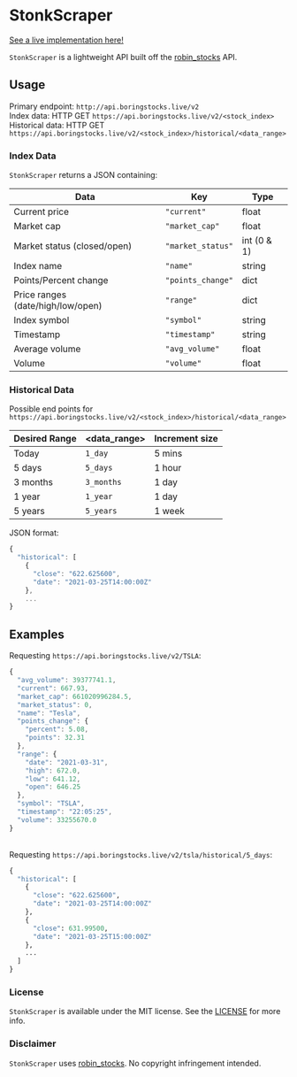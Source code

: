 # __StonkScraper__
[See a live implementation here!](https://boringstocks.live/)

`StonkScraper` is a lightweight API built off the [robin_stocks](https://github.com/jmfernandes/robin_stocks) API.

## Usage
Primary endpoint: `http://api.boringstocks.live/v2`<br>
Index data: HTTP GET  `https://api.boringstocks.live/v2/<stock_index>`<br>
Historical data: HTTP GET `https://api.boringstocks.live/v2/<stock_index>/historical/<data_range>`

### Index Data
`StonkScraper` returns a JSON containing:

Data | Key | Type
---- | --- | ----
Current price | `"current"` | float
Market cap | `"market_cap"` | float
Market status (closed/open) | `"market_status"` | int (0 & 1) 
Index name | `"name"` | string
Points/Percent change | `"points_change"` | dict
Price ranges (date/high/low/open) | `"range"` | dict
Index symbol | `"symbol"` | string
Timestamp | `"timestamp"` | string
Average volume | `"avg_volume"` | float
Volume | `"volume"` | float


### Historical Data
Possible end points for `https://api.boringstocks.live/v2/<stock_index>/historical/<data_range>`

Desired Range | <data_range> | Increment size
------------- | ------------ | --------------
Today | `1_day` | 5 mins
5 days | `5_days` | 1 hour
3 months | `3_months` | 1 day
1 year | `1_year` | 1 day
5 years | `5_years` | 1 week

JSON format:
```javascript
{
  "historical": [
    {
      "close": "622.625600", 
      "date": "2021-03-25T14:00:00Z"
    },
    ...
}
```

## Examples
Requesting `https://api.boringstocks.live/v2/TSLA`:
```javascript
{
  "avg_volume": 39377741.1, 
  "current": 667.93, 
  "market_cap": 661020996284.5, 
  "market_status": 0, 
  "name": "Tesla", 
  "points_change": {
    "percent": 5.08, 
    "points": 32.31
  }, 
  "range": {
    "date": "2021-03-31", 
    "high": 672.0, 
    "low": 641.12, 
    "open": 646.25
  }, 
  "symbol": "TSLA", 
  "timestamp": "22:05:25", 
  "volume": 33255670.0
}
```
<br>Requesting `https://api.boringstocks.live/v2/tsla/historical/5_days`:
```python
{
  "historical": [
    {
      "close": "622.625600", 
      "date": "2021-03-25T14:00:00Z"
    }, 
    {
      "close": 631.99500, 
      "date": "2021-03-25T15:00:00Z"
    }, 
    ...
  ]
}
```

### License
`StonkScraper` is available under the MIT license. See the [LICENSE](https://github.com/BoringStocks/StonkScraper/blob/dev/LICENSE) for more info.

### Disclaimer
`StonkScraper` uses [robin_stocks](https://github.com/jmfernandes/robin_stocks). No copyright infringement intended.
